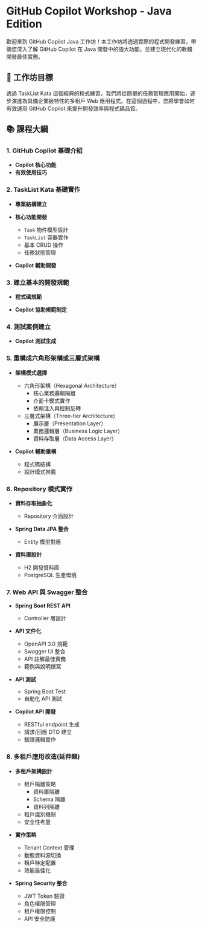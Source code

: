 # GitHub Copilot Workshop - Java Edition

歡迎來到 GitHub Copilot Java 工作坊！本工作坊將透過實際的程式開發練習，帶領您深入了解 GitHub Copilot 在 Java 開發中的強大功能，並建立現代化的軟體開發最佳實務。

## 🎯 工作坊目標

透過 TaskList Kata 這個經典的程式練習，我們將從簡單的任務管理應用開始，逐步演進為具備企業級特性的多租戶 Web 應用程式。在這個過程中，您將學會如何有效運用 GitHub Copilot 來提升開發效率與程式碼品質。

## 📚 課程大綱

### 1. GitHub Copilot 基礎介紹

- **Copilot 核心功能**
- **有效使用技巧**

### 2. TaskList Kata 基礎實作

- **專案結構建立**
- **核心功能開發**
  - `Task` 物件模型設計
  - `TaskList` 容器實作
  - 基本 CRUD 操作
  - 任務狀態管理

- **Copilot 輔助開發**

### 3. 建立基本的開發規範

- **程式碼規範**

- **Copilot 協助規範制定**

### 4. 測試案例建立

- **Copilot 測試生成**

### 5. 重構成六角形架構或三層式架構

- **架構模式選擇**
  - 六角形架構（Hexagonal Architecture）
    - 核心業務邏輯隔離
    - 介面卡模式實作
    - 依賴注入與控制反轉
  - 三層式架構（Three-tier Architecture）
    - 展示層（Presentation Layer）
    - 業務邏輯層（Business Logic Layer）
    - 資料存取層（Data Access Layer）

- **Copilot 輔助重構**
  - 程式碼結構
  - 設計模式推薦

### 6. Repository 模式實作

- **資料存取抽象化**
  - Repository 介面設計

- **Spring Data JPA 整合**
  - Entity 模型對應

- **資料庫設計**
  - H2 開發資料庫
  - PostgreSQL 生產環境

### 7. Web API 與 Swagger 整合

- **Spring Boot REST API**
  - Controller 層設計

- **API 文件化**
  - OpenAPI 3.0 規範
  - Swagger UI 整合
  - API 註解最佳實務
  - 範例與說明撰寫

- **API 測試**
  - Spring Boot Test 
  - 自動化 API 測試

- **Copilot API 開發**
  - RESTful endpoint 生成
  - 請求/回應 DTO 建立
  - 驗證邏輯實作

### 8. 多租戶應用改造(延伸題)

- **多租戶架構設計**
  - 租戶隔離策略
    - 資料庫隔離
    - Schema 隔離
    - 資料列隔離
  - 租戶識別機制
  - 安全性考量

- **實作策略**
  - Tenant Context 管理
  - 動態資料源切換
  - 租戶特定配置
  - 效能最佳化

- **Spring Security 整合**
  - JWT Token 驗證
  - 角色權限管理
  - 租戶權限控制
  - API 安全防護